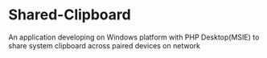 # Shared-Clipboard
An application developing on Windows platform with PHP Desktop(MSIE) to share system clipboard across paired devices on network
